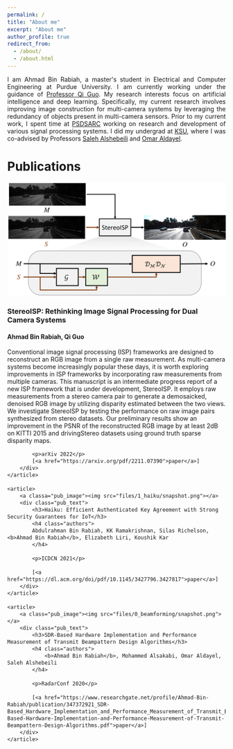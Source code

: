 ```yaml
---
permalink: /
title: "About me"
excerpt: "About me"
author_profile: true
redirect_from: 
  - /about/
  - /about.html
---
```


<div class="intro">
<p align="justify">
I am Ahmad Bin Rabiah, a master's student in Electrical and Computer Engineering at Purdue University. I am currently working under the guidance of <a href="https://www.qiguo.org">Professor Qi Guo</a>. My research interests focus on artificial intelligence and deep learning. Specifically, my current research involves improving image construction for multi-camera systems by leveraging the redundancy of objects present in multi-camera sensors. Prior to my current work, I spent time at <a href="https://www.psdsarc.org.sa/">PSDSARC</a> working on research and development of various signal processing systems. I did my undergrad at <a href="https://ksu.edu.sa">KSU</a>, where I was co-advised by Professors <a href="https://faculty.ksu.edu.sa/en/dsaleh">Saleh Alshebeili</a> and <a href="https://faculty.ksu.edu.sa/en/omaldayel">Omar Aldayel</a>.
</p>
</div>
  
  
<div><h1>Publications</h1></div>
<div id="publications">
    <article>
        <a classa="pub_image"><img src="files/2_stereoisp/snapshot.png"></a>
        <div class="pub_text">
            <h3>StereoISP: Rethinking Image Signal Processing for Dual Camera Systems</h3>
            <h4 class="authors">
		    <b>Ahmad Bin Rabiah</b>, Qi Guo
            </h4>
	    <p>Conventional image signal processing (ISP) frameworks are designed to reconstruct an RGB image from a single raw measurement. As multi-camera systems become increasingly popular these days, it is worth exploring improvements in ISP frameworks by incorporating raw measurements from multiple cameras. This manuscript is an intermediate progress report of a new ISP framework that is under development, StereoISP. It employs raw measurements from a stereo camera pair to generate a demosaicked, denoised RGB image by utilizing disparity estimated between the two views. We investigate StereoISP by testing the performance on raw image pairs synthesized from stereo datasets. Our preliminary results show an improvement in the PSNR of the reconstructed RGB image by at least 2dB on KITTI 2015 and drivingStereo datasets using ground truth sparse disparity maps.</p>
		
            <p>arXiv 2022</p>
            [<a href="https://arxiv.org/pdf/2211.07390">paper</a>]
        </div>
    </article>

    <article>
        <a classa="pub_image"><img src="files/1_haiku/snapshot.png"></a>
        <div class="pub_text">
            <h3>Haiku: Efficient Authenticated Key Agreement with Strong Security Guarantees for IoT</h3>
            <h4 class="authors">
		    Abdulrahman Bin Rabiah, KK Ramakrishnan, Silas Richelson, <b>Ahmad Bin Rabiah</b>, Elizabeth Liri, Koushik Kar
            </h4>
		
            <p>ICDCN 2021</p>
		
            [<a href="https://dl.acm.org/doi/pdf/10.1145/3427796.3427817">paper</a>]
        </div>
    </article>

    <article>
        <a class="pub_image"><img src="files/0_beamforming/snapshot.png"></a>
        <div class="pub_text">
            <h3>SDR-Based Hardware Implementation and Performance Measurement of Transmit Beampattern Design Algorithms</h3>
            <h4 class="authors">
                <b>Ahmad Bin Rabiah</b>, Mohammed Alsakabi, Omar Aldayel, Saleh Alshebeili
            </h4>
		
            <p>RadarConf 2020</p>
		
            [<a href="https://www.researchgate.net/profile/Ahmad-Bin-Rabiah/publication/347372921_SDR-Based_Hardware_Implementation_and_Performance_Measurement_of_Transmit_Beampattern_Design_Algorithms/links/5ff826fe299bf140887d99c8/SDR-Based-Hardware-Implementation-and-Performance-Measurement-of-Transmit-Beampattern-Design-Algorithms.pdf">paper</a>]
        </div>
    </article>




  
  
  

<!-- A data-driven personal website
======
Like many other Jekyll-based GitHub Pages templates, academicpages makes you separate the website's content from its form. The content & metadata of your website are in structured markdown files, while various other files constitute the theme, specifying how to transform that content & metadata into HTML pages. You keep these various markdown (.md), YAML (.yml), HTML, and CSS files in a public GitHub repository. Each time you commit and push an update to the repository, the [GitHub pages](https://pages.github.com/) service creates static HTML pages based on these files, which are hosted on GitHub's servers free of charge.

Many of the features of dynamic content management systems (like Wordpress) can be achieved in this fashion, using a fraction of the computational resources and with far less vulnerability to hacking and DDoSing. You can also modify the theme to your heart's content without touching the content of your site. If you get to a point where you've broken something in Jekyll/HTML/CSS beyond repair, your markdown files describing your talks, publications, etc. are safe. You can rollback the changes or even delete the repository and start over -- just be sure to save the markdown files! Finally, you can also write scripts that process the structured data on the site, such as [this one](https://github.com/academicpages/academicpages.github.io/blob/master/talkmap.ipynb) that analyzes metadata in pages about talks to display [a map of every location you've given a talk](https://academicpages.github.io/talkmap.html).

Getting started
======
1. Register a GitHub account if you don't have one and confirm your e-mail (required!)
1. Fork [this repository](https://github.com/academicpages/academicpages.github.io) by clicking the "fork" button in the top right. 
1. Go to the repository's settings (rightmost item in the tabs that start with "Code", should be below "Unwatch"). Rename the repository "[your GitHub username].github.io", which will also be your website's URL.
1. Set site-wide configuration and create content & metadata (see below -- also see [this set of diffs](http://archive.is/3TPas) showing what files were changed to set up [an example site](https://getorg-testacct.github.io) for a user with the username "getorg-testacct")
1. Upload any files (like PDFs, .zip files, etc.) to the files/ directory. They will appear at https://[your GitHub username].github.io/files/example.pdf.  
1. Check status by going to the repository settings, in the "GitHub pages" section

Site-wide configuration
------
The main configuration file for the site is in the base directory in [_config.yml](https://github.com/academicpages/academicpages.github.io/blob/master/_config.yml), which defines the content in the sidebars and other site-wide features. You will need to replace the default variables with ones about yourself and your site's github repository. The configuration file for the top menu is in [_data/navigation.yml](https://github.com/academicpages/academicpages.github.io/blob/master/_data/navigation.yml). For example, if you don't have a portfolio or blog posts, you can remove those items from that navigation.yml file to remove them from the header. 

Create content & metadata
------
For site content, there is one markdown file for each type of content, which are stored in directories like _publications, _talks, _posts, _teaching, or _pages. For example, each talk is a markdown file in the [_talks directory](https://github.com/academicpages/academicpages.github.io/tree/master/_talks). At the top of each markdown file is structured data in YAML about the talk, which the theme will parse to do lots of cool stuff. The same structured data about a talk is used to generate the list of talks on the [Talks page](https://academicpages.github.io/talks), each [individual page](https://academicpages.github.io/talks/2012-03-01-talk-1) for specific talks, the talks section for the [CV page](https://academicpages.github.io/cv), and the [map of places you've given a talk](https://academicpages.github.io/talkmap.html) (if you run this [python file](https://github.com/academicpages/academicpages.github.io/blob/master/talkmap.py) or [Jupyter notebook](https://github.com/academicpages/academicpages.github.io/blob/master/talkmap.ipynb), which creates the HTML for the map based on the contents of the _talks directory).

**Markdown generator**

I have also created [a set of Jupyter notebooks](https://github.com/academicpages/academicpages.github.io/tree/master/markdown_generator
) that converts a CSV containing structured data about talks or presentations into individual markdown files that will be properly formatted for the academicpages template. The sample CSVs in that directory are the ones I used to create my own personal website at stuartgeiger.com. My usual workflow is that I keep a spreadsheet of my publications and talks, then run the code in these notebooks to generate the markdown files, then commit and push them to the GitHub repository.

How to edit your site's GitHub repository
------
Many people use a git client to create files on their local computer and then push them to GitHub's servers. If you are not familiar with git, you can directly edit these configuration and markdown files directly in the github.com interface. Navigate to a file (like [this one](https://github.com/academicpages/academicpages.github.io/blob/master/_talks/2012-03-01-talk-1.md) and click the pencil icon in the top right of the content preview (to the right of the "Raw | Blame | History" buttons). You can delete a file by clicking the trashcan icon to the right of the pencil icon. You can also create new files or upload files by navigating to a directory and clicking the "Create new file" or "Upload files" buttons. 

Example: editing a markdown file for a talk
![Editing a markdown file for a talk](/images/editing-talk.png)

For more info
------
More info about configuring academicpages can be found in [the guide](https://academicpages.github.io/markdown/). The [guides for the Minimal Mistakes theme](https://mmistakes.github.io/minimal-mistakes/docs/configuration/) (which this theme was forked from) might also be helpful. -->
